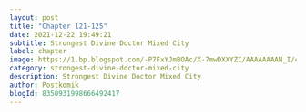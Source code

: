 ```yaml
---
layout: post 
title: "Chapter 121-125"
date: 2021-12-22 19:49:21
subtitle: Strongest Divine Doctor Mixed City
label: chapter
image: https://1.bp.blogspot.com/-P7FxYJmBOAc/X-7mwDXXYZI/AAAAAAAAN_I/ct8D8fYgZxcFD7_9xKdALKCifRhsmzDNwCLcBGAsYHQ/s72-c/Strongest-Divine-Doctor-Mixed-City.jpg
category: strongest-divine-doctor-mixed-city
description: Strongest Divine Doctor Mixed City
author: Postkomik
blogId: 8350931998666492417
---
```

